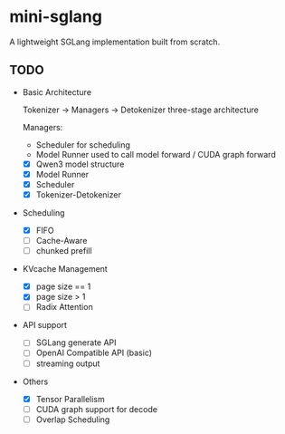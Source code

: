 # mini-sglang

A lightweight SGLang implementation built from scratch.

## TODO

- Basic Architecture

  Tokenizer -> Managers -> Detokenizer three-stage architecture

  Managers:
  - Scheduler for scheduling
  - Model Runner used to call model forward / CUDA graph forward

  - [x] Qwen3 model structure
  - [x] Model Runner
  - [x] Scheduler
  - [x] Tokenizer-Detokenizer

- Scheduling
  - [x] FIFO
  - [ ] Cache-Aware
  - [ ] chunked prefill

- KVcache Management
  - [x] page size == 1
  - [x] page size > 1
  - [ ] Radix Attention

- API support
  - [ ] SGLang generate API
  - [ ] OpenAI Compatible API (basic)
  - [ ] streaming output

- Others
  - [x] Tensor Parallelism
  - [ ] CUDA graph support for decode
  - [ ] Overlap Scheduling
